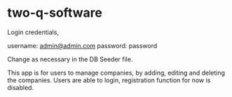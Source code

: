 # two-q-software

Login credentials,

username: admin@admin.com
password: password

Change as necessary in the DB Seeder file.


This app is for users to manage companies, by adding, editing and deleting the companies. Users are able to login, registration function for now is disabled.
